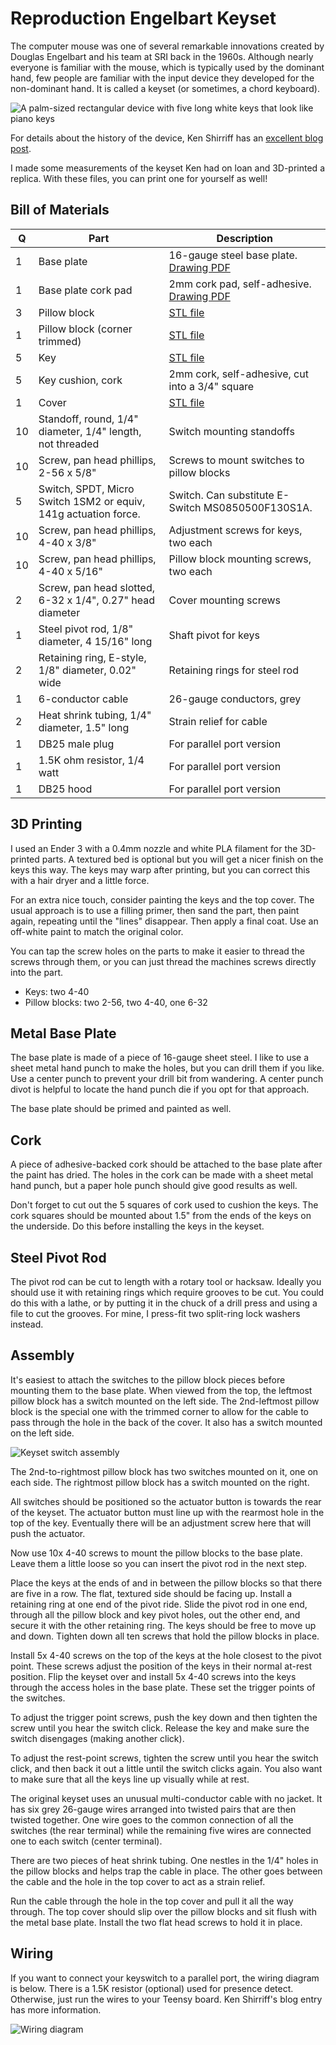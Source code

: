 # Reproduction Engelbart Keyset

The computer mouse was one of several remarkable innovations created by Douglas
Engelbart and his team at SRI back in the 1960s. Although nearly everyone is familiar
with the mouse, which is typically used by the dominant hand, few people are familiar
with the input device they developed for the non-dominant hand. It is called a
keyset (or sometimes, a chord keyboard).

![A palm-sized rectangular device with five long white keys that look like piano keys](photos/keyset.jpg)

For details about the history of the device, Ken Shirriff has an [excellent blog post](https://www.righto.com/2025/03/mother-of-all-demos-usb-keyset-interface.html).

I made some measurements of the keyset Ken had on loan and 3D-printed a replica.
With these files, you can print one for yourself as well!

## Bill of Materials

| Q | Part | Description |
|---|------|-------------|
| 1 | Base plate | 16-gauge steel base plate. [Drawing PDF](mech/basemetal.pdf) |
| 1 | Base plate cork pad | 2mm cork pad, self-adhesive. [Drawing PDF](mech/corkbase.pdf) |
| 3 | Pillow block | [STL file](mech/pillowblock.stl) |
| 1 | Pillow block (corner trimmed) | [STL file](mech/pillowblockcut.stl) |
| 5 | Key | [STL file](mech/key.stl) |
| 5 | Key cushion, cork | 2mm cork, self-adhesive, cut into a 3/4" square |
| 1 | Cover | [STL file](mech/cover.stl) |
| 10 | Standoff, round, 1/4" diameter, 1/4" length, not threaded | Switch mounting standoffs |
| 10 | Screw, pan head phillips, 2-56 x 5/8" | Screws to mount switches to pillow blocks |
| 5 | Switch, SPDT, Micro Switch 1SM2 or equiv, 141g actuation force. | Switch. Can substitute E-Switch MS0850500F130S1A. |
| 10 | Screw, pan head phillips, 4-40 x 3/8" | Adjustment screws for keys, two each |
| 10 | Screw, pan head phillips, 4-40 x 5/16" | Pillow block mounting screws, two each |
| 2 | Screw, pan head slotted, 6-32 x 1/4", 0.27" head diameter | Cover mounting screws |
| 1 | Steel pivot rod, 1/8" diameter, 4 15/16" long | Shaft pivot for keys |
| 2 | Retaining ring, E-style, 1/8" diameter, 0.02" wide | Retaining rings for steel rod |
| 1 | 6-conductor cable | 26-gauge conductors, grey |
| 2 | Heat shrink tubing, 1/4" diameter, 1.5" long | Strain relief for cable |
| 1 | DB25 male plug | For parallel port version |
| 1 | 1.5K ohm resistor, 1/4 watt | For parallel port version |
| 1 | DB25 hood | For parallel port version |

## 3D Printing

I used an Ender 3 with a 0.4mm nozzle and white PLA filament for the 3D-printed
parts. A textured bed is optional but you will get a nicer finish on the keys
this way. The keys may warp after printing, but you can correct this with a
hair dryer and a little force.

For an extra nice touch, consider painting the keys and the top cover. 
The usual approach is to use a filling primer, then sand the part, then paint
again, repeating until the "lines" disappear. Then apply a final coat. Use
an off-white paint to match the original color.

You can tap the screw holes on the parts to make it easier to thread the screws
through them, or you can just thread the machines screws directly into the
part.

* Keys: two 4-40
* Pillow blocks: two 2-56, two 4-40, one 6-32

## Metal Base Plate

The base plate is made of a piece of 16-gauge sheet steel. I like to use a
sheet metal hand punch to make the holes, but you can drill them if you like.
Use a center punch to prevent your drill bit from wandering. A center punch
divot is helpful to locate the hand punch die if you opt for that approach.

The base plate should be primed and painted as well.

## Cork

A piece of adhesive-backed cork should be attached to the base plate after
the paint has dried. The holes in the cork can be made with a sheet metal
hand punch, but a paper hole punch should give good results as well.

Don't forget to cut out the 5 squares of cork used to cushion the keys.
The cork squares should be mounted about 1.5" from the ends of the keys
on the underside. Do this before installing the keys in the keyset.

## Steel Pivot Rod

The pivot rod can be cut to length with a rotary tool or hacksaw. Ideally
you should use it with retaining rings which require grooves to be cut.
You could do this with a lathe, or by putting it in the chuck of a drill
press and using a file to cut the grooves. For mine, I press-fit two
split-ring lock washers instead.

## Assembly

It's easiest to attach the switches to the pillow block pieces before
mounting them to the base plate. When viewed from the top, the leftmost
pillow block has a switch mounted on the left side. The 2nd-leftmost
pillow block is the special one with the trimmed corner to allow for
the cable to pass through the hole in the back of the cover. It also
has a switch mounted on the left side.

![Keyset switch assembly](photos/switches.jpg)

The 2nd-to-rightmost pillow block has two switches mounted on it, one
on each side. The rightmost pillow block has a switch mounted on the right.

All switches should be positioned so the actuator button is towards the
rear of the keyset. The actuator button must line up with the rearmost hole
in the top of the key. Eventually there will be an adjustment screw here
that will push the actuator.

Now use 10x 4-40 screws to mount the pillow blocks to the base plate.
Leave them a little loose so you can insert the pivot rod in the next step.

Place the keys at the ends of and in between the pillow blocks so that there
are five in a row. The flat, textured side should be facing up. Install a
retaining ring at one end of the pivot ride. Slide the pivot rod in one end,
through all the pillow block and key pivot holes, out the other end, and
secure it with the other retaining ring. The keys should be free to move up
and down. Tighten down all ten screws that hold the pillow blocks in place.

Install 5x 4-40 screws on the top of the keys at the hole closest to the pivot
point. These screws adjust the position of the keys in their normal at-rest
position. Flip the keyset over and install 5x 4-40 screws into the keys through
the access holes in the base plate. These set the trigger points of the
switches.

To adjust the trigger point screws, push the key down and then tighten the
screw until you hear the switch click. Release the key and make sure the
switch disengages (making another click).

To adjust the rest-point screws, tighten the screw until you hear the switch
click, and then back it out a little until the switch clicks again. You
also want to make sure that all the keys line up visually while at rest.

The original keyset uses an unusual multi-conductor cable with no jacket. It
has six grey 26-gauge wires arranged into twisted pairs that are then twisted
together. One wire goes to the common connection of all the switches (the
rear terminal) while the remaining five wires are connected one to each
switch (center terminal).

There are two pieces of heat shrink tubing. One nestles in the 1/4" holes
in the pillow blocks and helps trap the cable in place. The other goes
between the cable and the hole in the top cover to act as a strain
relief.

Run the cable through the hole in the top cover and pull it all the way
through. The top cover should slip over the pillow blocks and sit flush
with the metal base plate. Install the two flat head screws to hold it
in place.

## Wiring

If you want to connect your keyswitch to a parallel port, the wiring diagram
is below. There is a 1.5K resistor (optional) used for presence detect.
Otherwise, just run the wires to your Teensy board. Ken Shirriff's blog
entry has more information.

![Wiring diagram](photos/wiring.jpg)


